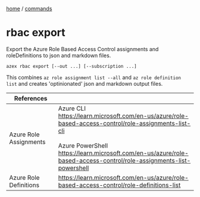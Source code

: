 [home](/readme.md) / [commands](/docs/commands/readme.md)

# rbac export

Export the Azure Role Based Access Control assignments and roleDefinitions to json and markdown files.

```
azex rbac export [--out ...] [--subscription ...]
```

This combines `az role assignment list --all` and `az role definition list` and creates 'optinionated' json and markdown output files.

|References||
|-|-|
|Azure Role Assignments|Azure CLI<br/>https://learn.microsoft.com/en-us/azure/role-based-access-control/role-assignments-list-cli<br/><br/>Azure PowerShell<br/>https://learn.microsoft.com/en-us/azure/role-based-access-control/role-assignments-list-powershell|
|Azure Role Definitions|https://learn.microsoft.com/en-us/azure/role-based-access-control/role-definitions-list|